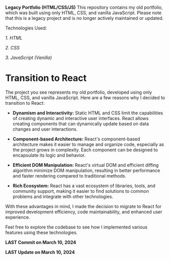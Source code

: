 **Legacy Portfolio (HTML/CSS/JS)**
This repository contains my old portfolio, which was built using only HTML, CSS, and vanilla JavaScript. Please note that this is a legacy project and is no longer actively maintained or updated.

Technologies Used:

*1. HTML*

*2. CSS*

*3. JavaScript (Vanilla)*


# Transition to React

The project you see represents my old portfolio, developed using only HTML, CSS, and vanilla JavaScript. Here are a few reasons why I decided to transition to React:

* **Dynamism and Interactivity:** Static HTML and CSS limit the capabilities of creating dynamic and interactive user interfaces. React allows creating components that can dynamically update based on data changes and user interactions.

* **Component-based Architecture:** React's component-based architecture makes it easier to manage and organize code, especially as the project grows in complexity. Each component can be designed to encapsulate its logic and behavior.

* **Efficient DOM Manipulation:** React's virtual DOM and efficient diffing algorithm minimize DOM manipulation, resulting in better performance and faster rendering compared to traditional methods.

* **Rich Ecosystem:** React has a vast ecosystem of libraries, tools, and community support, making it easier to find solutions to common problems and integrate with other technologies.

With these advantages in mind, I made the decision to migrate to React for improved development efficiency, code maintainability, and enhanced user experience.

Feel free to explore the codebase to see how I implemented various features using these technologies.

**LAST Commit on March 10, 2024**

**LAST Update on March 10, 2024**
